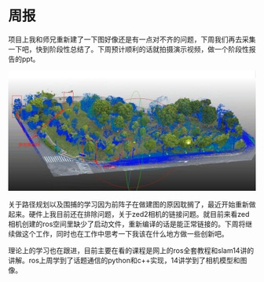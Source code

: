 # 周报

  项目上我和师兄重新建了一下图好像还是有一点对不齐的问题，下周我们再去采集一下吧，快到阶段性总结了。下周预计顺利的话就拍摄演示视频，做一个阶段性报告的ppt。

![项目1](https://github.com/ZYJ-Group/wuyuchen/blob/main/%E5%91%A8%E5%B7%A5%E4%BD%9C/%E9%A1%B9%E7%9B%AE1.png)

  关于路径规划以及围捕的学习因为前阵子在做建图的原因耽搁了，最近开始重新做起来。硬件上我目前还在排除问题，关于zed2相机的链接问题。就目前来看zed相机创建的ros空间里缺少了启动文件，重新编译的话是能正常链接的。下周将继续做这个工作，同时也在工作中思考一下我该在什么地方做一些创新吧。

  理论上的学习也在跟进，目前主要在看的课程是网上的ros全套教程和slam14讲的讲解。ros上周学到了话题通信的python和c++实现，14讲学到了相机模型和图像。
